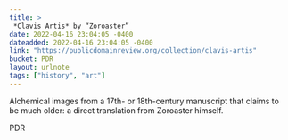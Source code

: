 ```yaml
---
title: > 
 *Clavis Artis* by “Zoroaster”
date: 2022-04-16 23:04:05 -0400
dateadded: 2022-04-16 23:04:05 -0400
link: "https://publicdomainreview.org/collection/clavis-artis"
bucket: PDR
layout: urlnote
tags: ["history", "art"]
--- 
```

Alchemical images from a 17th- or 18th-century manuscript that claims to be much older: a direct translation from Zoroaster himself. 
 <!-- end excerpt --> 
<div class='bucket'><a class='internal-link' src='_notes/buckets/PDR'>PDR</a></div> 

